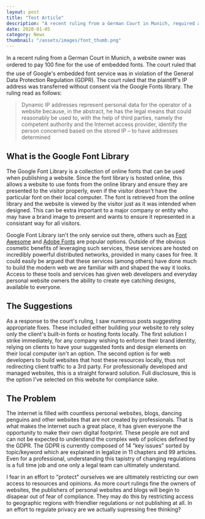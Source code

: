 ```yaml
---
layout: post
title: "Test Article"
description: "A recent ruling from a German Court in Munich, required a website owner to pay &#128;100 for using embedded fonts."
date: 2020-01-05
category: News
thumbnail: "/assets/images/font_thumb.png"
---
```


In a recent ruling from a German Court in Munich, a website owner was ordered to pay &#128;100 fine for the use of embedded fonts. The court ruled that the use of Google's embedded font service was in violation of the General Data Protection Regulation (GDPR). The court ruled that the plaintiff's IP address was transferred without consent via the Google Fonts library. The ruling read as follows:

<blockquote>
  <p>Dynamic IP addresses represent personal data for the operator of a website because, in the abstract, he has the legal means that could reasonably be used to, with the help of third parties, namely the competent authority and the Internet access provider, identify the person concerned based on the stored IP – to have addresses determined</p>
</blockquote>

## What is the Google Font Library
The Google Font Library is a collection of online fonts that can be used when publishing a website. Since the font library is hosted online, this allows a website to use fonts from the online library and ensure they are presented to the visitor properly, even if the visitor doesn't have the particular font on their local computer. The font is retrieved from the online library and the website is viewed by the visitor just as it was intended when designed. This can be extra important to a major company or entity who may have a brand image to present and wants to ensure it represented in a consistant way for all visitors.

Google Font Library isn't the only service out there, others such as [Font Awesome](https://fontawesome.com/) and [Adobe Fonts](https://fonts.adobe.com/) are popular options. Outside of the obvious cosmetic benefits of leveraging such services, these services are hosted on incredibly powerful distributed networks, provided in many cases for free. It could easily be argued that these services (among others) have done much to build the modern web we are familiar with and shaped the way it looks. Access to these tools and services has given web developers and everyday personal website owners the ability to create eye catching designs, available to everyone.

## The Suggestions
As a response to the court's ruling, I saw numerous posts suggesting appropriate fixes. These included either building your website to rely soley only the client's built-in fonts or hosting fonts locally. The first solution I strike immediately, for any company wishing to enforce their brand identity, relying on clients to have your suggested fonts and design elements on their local computer isn't an option.  The second option is for web developers to build websites that host these resources locally, thus not redirecting client traffic to a 3rd party. For professionally developed and managed websites, this is a straight forward solution. Full disclosure, this is the option I've selected on this website for compliance sake.

## The Problem
The internet is filled with countless personal websites, blogs, dancing penguins and other websites that are not created by professionals. That is what makes the internet such a great place, it has given everyone the opportunity to make their own digital footprint. These people are not and can not be expected to understand the complex web of policies defined by the GDPR.  The GDPR is currently composed of 14 "key issues" sorted by topic/keyword which are explained in legalize in 11 chapters and 99 articles. Even for a professional, understanding this tapistry of changing regulations is a full time job and one only a legal team can ultimately understand. 

I fear in an effort to "protect" ourselves we are ultimately restricting our own access to resources and opinions. As more court rulings fine the owners of websites, the publishers of personal websites and blogs will begin to disapear out of fear of compliance. They may do this by restricting access to geographic regions with friendlier regulations or not publishing at all. In an effort to regulate privacy are we actually supressing free thinking?